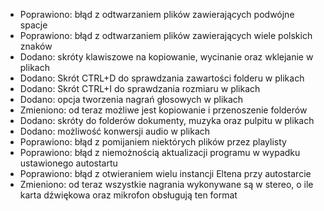 - Poprawiono: błąd z odtwarzaniem plików zawierających podwójne spacje
- Poprawiono: błąd z odtwarzaniem plików zawierających wiele polskich znaków
- Dodano: skróty klawiszowe na kopiowanie, wycinanie oraz wklejanie w plikach
- Dodano: Skrót CTRL+D do sprawdzania zawartości folderu w plikach
- Dodano: Skrót CTRL+I do sprawdzania rozmiaru w plikach
- Dodano: opcja tworzenia nagrań głosowych w plikach
- Zmieniono: od teraz możliwe jest kopiowanie i przenoszenie folderów
- Dodano: skróty do folderów dokumenty, muzyka oraz pulpitu w plikach
- Dodano: możliwość konwersji audio w plikach
- Poprawiono: błąd z pomijaniem niektórych plików przez playlisty
- Poprawiono: błąd z niemożnością aktualizacji programu w wypadku ustawionego autostartu
- Poprawiono: błąd z otwieraniem wielu instancji Eltena przy autostarcie
- Zmieniono: od teraz wszystkie nagrania wykonywane są w stereo, o ile karta dźwiękowa oraz mikrofon obsługują ten format